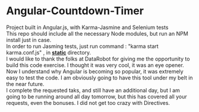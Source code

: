 Angular-Countdown-Timer
=======================

Project built in Angular.js, with Karma-Jasmine and Selenium tests
<br>
This repo should include all the necessary Node modules, but run an NPM install just in case.
<br>
In order to run Jasming tests, just run command : "karma start karma.conf.js" , in <b><u>static</u></b> directory.
<br>
I would like to thank the folks at DataRobot for giving me the opportunity to build this code exercise. I thought it was very cool, it was an eye opener. Now I understand why Angular is becoming so popular, it was extremely easy to test the code. I am obviously going to have this tool under my belt in the near future.
<br>
I complete the requested taks, and still have an additional day, but I am going to be running around all day tomorrow, but this has covered all your requests, even the bonuses. I did not get too crazy with Directives.